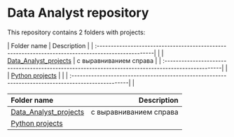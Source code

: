 # Data Analyst repository
This repository contains 2 folders with projects:


| Folder name                                                                                        | Description            | 
| :--------------------------------------------------------------------------------------------------|                        |
| [Data_Analyst_projects](https://github.com/mrKostya19/Data-Analyst/tree/main/Data_Analyst_projects) | с выравниванием справа |
| :--------------------------------------------------------------------------------------------------|                        |
| [Python projects](https://github.com/mrKostya19/Data-Analyst/tree/main/Python%20projects)          |                        |
| :--------------------------------------------------------------------------------------------------|                        |


| Folder name           | Description                                       | 
| :-------------------- | ------------------------------------------------: |
| [Data_Analyst_projects](https://github.com/mrKostya19/Data-Analyst/tree/main/Data_Analyst_projects) | с выравниванием справа                            |
| [Python projects](https://github.com/mrKostya19/Data-Analyst/tree/main/Python%20projects)           |
